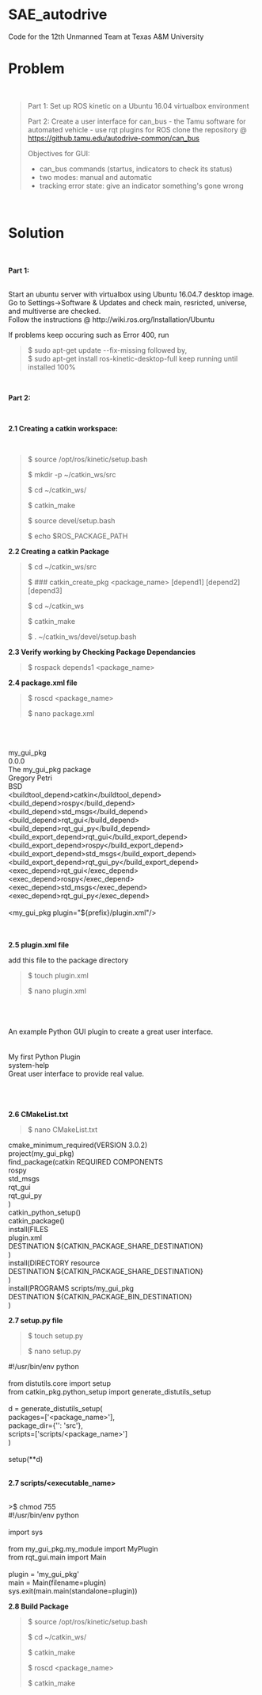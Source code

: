 # SAE_autodrive
Code for the 12th Unmanned Team at Texas A&amp;M University
</br>

# Problem #

</br>

> Part 1: 
> Set up ROS kinetic on a Ubuntu 16.04 virtualbox environment
> 
> Part 2: 
> Create a user interface for can_bus - the Tamu software for automated vehicle - use rqt plugins for ROS
> clone the repository @ https://github.tamu.edu/autodrive-common/can_bus
> 
> Objectives for GUI:
> * can_bus commands (startus, indicators to check its status)
> * two modes: manual and automatic
> * tracking error state: give an indicator something's gone wrong
> 
</br>

# Solution #

</br>

**Part 1:**

</br>
Start an ubuntu server with virtualbox using Ubuntu 16.04.7 desktop image. </br>
Go to Settings->Software & Updates and check main, resricted, universe, and multiverse are checked. </br>
Follow the instructions @ http://wiki.ros.org/Installation/Ubuntu </br>

If problems keep occuring such as Error 400, run </br>
>$ sudo apt-get update --fix-missing
followed by, </br>
>$ sudo apt-get install ros-kinetic-desktop-full
keep running until installed 100% </br>
</br>

**Part 2:**

</br>

**2.1 Creating a catkin workspace:**

</br>

>$ source /opt/ros/kinetic/setup.bash
>
>$ mkdir -p ~/catkin_ws/src
>
>$ cd ~/catkin_ws/
>
>$ catkin_make
>
>$ source devel/setup.bash
>
>$ echo $ROS_PACKAGE_PATH
>

**2.2 Creating a catkin Package**

>$ cd ~/catkin_ws/src </br>
>
>$ ### catkin_create_pkg <package_name> [depend1] [depend2] [depend3] </br>
>
>$ cd ~/catkin_ws </br>
>
>$ catkin_make </br>
>
>$ . ~/catkin_ws/devel/setup.bash


**2.3 Verify working by Checking Package Dependancies**


>$ rospack depends1 <package_name>


**2.4 package.xml file**


>$ roscd <package_name> </br>
>
>$ nano package.xml </br>

<?xml version="1.0"?> </br>
<package format="2"> </br>
  <name>my_gui_pkg</name> </br>
  <version>0.0.0</version> </br>
  <description>The my_gui_pkg package</description> </br>
  <maintainer email="gcpetri@tamu.edu">Gregory Petri</maintainer> </br>
  <license>BSD</license> </br>
  <buildtool_depend>catkin</buildtool_depend> </br>
  <build_depend>rospy</build_depend> </br>
  <build_depend>std_msgs</build_depend> </br>
  <build_depend>rqt_gui</build_depend> </br>
  <build_depend>rqt_gui_py</build_depend> </br>
  <build_export_depend>rqt_gui</build_export_depend> </br>
  <build_export_depend>rospy</build_export_depend> </br>
  <build_export_depend>std_msgs</build_export_depend> </br>
  <build_export_depend>rqt_gui_py</build_export_depend> </br>
  <exec_depend>rqt_gui</exec_depend> </br>
  <exec_depend>rospy</exec_depend> </br>
  <exec_depend>std_msgs</exec_depend> </br>
  <exec_depend>rqt_gui_py</exec_depend> </br>
  <export> </br>
    <my_gui_pkg plugin="${prefix}/plugin.xml"/> </br>
  </export> </br>
</package> </br>


**2.5 plugin.xml file**


add this file to the package directory </br>

>$ touch plugin.xml
>
>$ nano plugin.xml

<library path="src"> </br>
  <class name="My Plugin" type="PACKAGE_NAME.my_module.MyPlugin" base_class_type="rqt_gui_py::Plugin"> </br>
    <description> </br>
      An example Python GUI plugin to create a great user interface. </br>
    </description> </br>
    <qtgui> </br>
      <label>My first Python Plugin</label> </br>
      <icon type="theme">system-help</icon> </br>
      <statustip>Great user interface to provide real value.</statustip> </br>
    </qtgui> </br>
  </class> </br>
</library> </br>


**2.6 CMakeList.txt**


>$ nano CMakeList.txt

cmake_minimum_required(VERSION 3.0.2) </br>
project(my_gui_pkg) </br>
find_package(catkin REQUIRED COMPONENTS </br>
  rospy </br>
  std_msgs </br>
  rqt_gui </br>
  rqt_gui_py </br>
) </br>
catkin_python_setup() </br>
catkin_package() </br>
install(FILES </br>
   plugin.xml </br>
   DESTINATION ${CATKIN_PACKAGE_SHARE_DESTINATION} </br>
) </br>
install(DIRECTORY resource </br>
   DESTINATION ${CATKIN_PACKAGE_SHARE_DESTINATION} </br>
) </br>
install(PROGRAMS scripts/my_gui_pkg </br>
   DESTINATION ${CATKIN_PACKAGE_BIN_DESTINATION} </br>
) </br>


**2.7 setup.py file**


>$ touch setup.py
>
>$ nano setup.py

#!/usr/bin/env python </br>
</br>
from distutils.core import setup </br>
from catkin_pkg.python_setup import generate_distutils_setup </br>
</br>
d = generate_distutils_setup( </br>
    packages=['<package_name>'], </br>
    package_dir={'': 'src'}, </br>
    scripts=['scripts/<package_name>'] </br>
) </br>
</br>
setup(**d) </br>
</br>

**2.7 scripts/<executable_name>**
  
</br>
>$ chmod 755 <executable> </br>
#!/usr/bin/env python </br>
</br>
import sys </br>
</br>
from my_gui_pkg.my_module import MyPlugin </br>
from rqt_gui.main import Main </br>
</br>
plugin = 'my_gui_pkg' </br>
main = Main(filename=plugin) </br>
sys.exit(main.main(standalone=plugin))


**2.8 Build Package**


>$ source /opt/ros/kinetic/setup.bash
>
>$ cd ~/catkin_ws/
>
>$ catkin_make
>
>$ roscd <package_name>
>
>$ catkin_make
